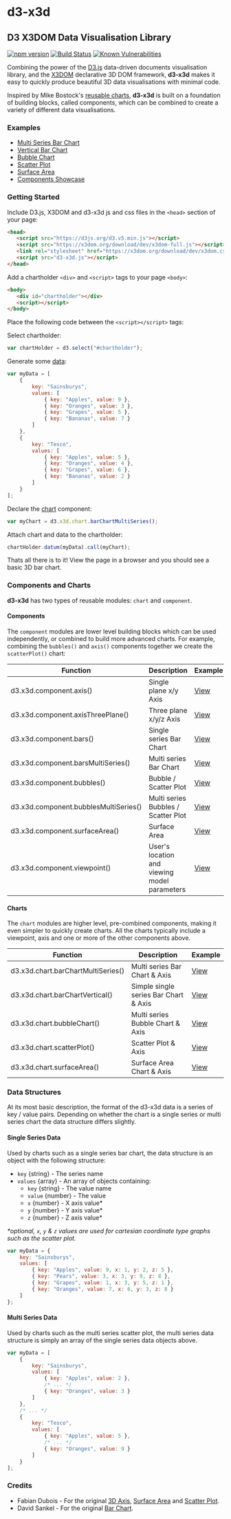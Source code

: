 # d3-x3d
## D3 X3DOM Data Visualisation Library

[![npm version](https://badge.fury.io/js/d3-x3d.svg)](https://badge.fury.io/js/d3-x3d)
[![Build Status](https://travis-ci.org/jamesleesaunders/d3-x3d.svg?branch=master)](https://travis-ci.org/jamesleesaunders/d3-x3d)
[![Known Vulnerabilities](https://snyk.io/test/github/jamesleesaunders/d3-x3d/badge.svg?targetFile=package.json)](https://snyk.io/test/github/jamesleesaunders/d3-x3d?targetFile=package.json)

Combining the power of the [D3.js](http://www.d3js.org/) data-driven documents visualisation library, and the [X3DOM](https://github.com/x3dom/x3dom) declarative 3D DOM framework, **d3-x3d** makes it easy to quickly produce beautiful 3D data visualisations with minimal code.

Inspired by Mike Bostock's [reusable charts](http://bost.ocks.org/mike/chart/), **d3-x3d** is built on a foundation of building blocks, called components, which can be combined to create a variety of different data visualisations.

### Examples

* [Multi Series Bar Chart](https://rawgit.com/jamesleesaunders/d3-x3d/master/examples/BarChartMultiSeries.html)
* [Vertical Bar Chart](https://rawgit.com/jamesleesaunders/d3-x3d/master/examples/BarChartVertical.html)
* [Bubble Chart](https://rawgit.com/jamesleesaunders/d3-x3d/master/examples/BubbleChart.html)
* [Scatter Plot](https://rawgit.com/jamesleesaunders/d3-x3d/master/examples/ScatterPlot.html)
* [Surface Area](https://rawgit.com/jamesleesaunders/d3-x3d/master/examples/SurfaceArea.html)
* [Components Showcase](https://rawgit.com/jamesleesaunders/d3-x3d/master/examples/Components.html)

### Getting Started

Include D3.js, X3DOM and d3-x3d js and css files in the `<head>` section of your page:

```html
<head>
   <script src="https://d3js.org/d3.v5.min.js"></script>   
   <script src="https://x3dom.org/download/dev/x3dom-full.js"></script>
   <link rel="stylesheet" href="https://x3dom.org/download/dev/x3dom.css" />
   <script src="d3-x3d.js"></script>
</head>
```

Add a chartholder `<div>` and `<script>` tags to your page `<body>`:

```html
<body>
   <div id="chartholder"></div>
   <script></script>
</body>
```

Place the following code between the `<script></script>` tags:

Select chartholder:

```javascript
var chartHolder = d3.select("#chartholder");
```

Generate some [data](#data-structure):

```javascript
var myData = [
	{
		key: "Sainsburys",
		values: [
			{ key: "Apples", value: 9 },
			{ key: "Oranges", value: 3 },
			{ key: "Grapes", value: 5 },
			{ key: "Bananas", value: 7 }
		]
	},
	{
		key: "Tesco",
		values: [
			{ key: "Apples", value: 5 },
			{ key: "Oranges", value: 4 },
			{ key: "Grapes", value: 6 },
			{ key: "Bananas", value: 2 }
		]
	}
];
```

Declare the [chart](#components-and-charts) component:

```javascript
var myChart = d3.x3d.chart.barChartMultiSeries();
```

Attach chart and data to the chartholder:

```javascript
chartHolder.datum(myData).call(myChart);
```

Thats all there is to it! View the page in a browser and you should see a basic 3D bar chart.

### Components and Charts

**d3-x3d** has two types of reusable modules: `chart` and `component`.

#### Components

The `component` modules are lower level building blocks which can be used independently, or combined to build more advanced charts. 
For example, combining the `bubbles()` and `axis()` components together we create the `scatterPlot()` chart:

| Function                              | Description                                  | Example     
| ------------------------------------- | -------------------------------------------- | ------- 
| d3.x3d.component.axis()               | Single plane x/y Axis                        | [View](https://rawgit.com/jamesleesaunders/d3-x3d/master/examples/Components.html)
| d3.x3d.component.axisThreePlane()     | Three plane x/y/z Axis                       | [View](https://rawgit.com/jamesleesaunders/d3-x3d/master/examples/Components.html)
| d3.x3d.component.bars()               | Single series Bar Chart                      | [View](https://rawgit.com/jamesleesaunders/d3-x3d/master/examples/Components.html)
| d3.x3d.component.barsMultiSeries()    | Multi series Bar Chart                       | [View](https://rawgit.com/jamesleesaunders/d3-x3d/master/examples/Components.html)
| d3.x3d.component.bubbles()            | Bubble / Scatter Plot                        | [View](https://rawgit.com/jamesleesaunders/d3-x3d/master/examples/Components.html)
| d3.x3d.component.bubblesMultiSeries() | Multi series Bubbles / Scatter Plot          | [View](https://rawgit.com/jamesleesaunders/d3-x3d/master/examples/Components.html)
| d3.x3d.component.surfaceArea()        | Surface Area                                 | [View](https://rawgit.com/jamesleesaunders/d3-x3d/master/examples/Components.html)
| d3.x3d.component.viewpoint()          | User's location and viewing model parameters | [View](https://rawgit.com/jamesleesaunders/d3-x3d/master/examples/Components.html)

#### Charts

The `chart` modules are higher level, pre-combined components, making it even simpler to quickly create charts. 
All the charts typically include a viewpoint, axis and one or more of the other components above.

| Function                              | Description                                  | Example 
| ------------------------------------- | -------------------------------------------- | ------- 
| d3.x3d.chart.barChartMultiSeries()    | Multi series Bar Chart & Axis                | [View](https://rawgit.com/jamesleesaunders/d3-x3d/master/examples/BarChartMultiSeries.html)
| d3.x3d.chart.barChartVertical()       | Simple single series Bar Chart & Axis        | [View](https://rawgit.com/jamesleesaunders/d3-x3d/master/examples/BarChartVertical.html)
| d3.x3d.chart.bubbleChart()            | Multi series Bubble Chart & Axis             | [View](https://rawgit.com/jamesleesaunders/d3-x3d/master/examples/BubbleChart.html)
| d3.x3d.chart.scatterPlot()            | Scatter Plot & Axis                          | [View](https://rawgit.com/jamesleesaunders/d3-x3d/master/examples/ScatterPlot.html)
| d3.x3d.chart.surfaceArea()            | Surface Area Chart & Axis                    | [View](https://rawgit.com/jamesleesaunders/d3-x3d/master/examples/SurfaceArea.html)

### Data Structures

At its most basic description, the format of the d3-x3d data is a series of key / value pairs. Depending on whether the chart is a single series or multi series chart the data structure differs slightly.

#### Single Series Data

Used by charts such as a single series bar chart, the data structure is an object with the following structure:
* `key` {string} - The series name
* `values` {array} - An array of objects containing:
  * `key` {string} - The value name
  * `value` {number} - The value
  * `x` {number} - X axis value\*
  * `y` {number} - Y axis value\*
  * `z` {number} - Z axis value\*
	
_\*optional, `x`, `y` & `z` values are used for cartesian coordinate type graphs such as the scatter plot._

```javascript
var myData = {
	key: "Sainsburys",
	values: [
		{ key: "Apples", value: 9, x: 1, y: 2, z: 5 },
		{ key: "Pears", value: 3, x: 3, y: 9, z: 8 },
		{ key: "Grapes", value: 1, x: 3, y: 5, z: 1 },
		{ key: "Oranges", value: 7, x: 6, y: 3, z: 8 }
	]
};
```

#### Multi Series Data

Used by charts such as the multi series scatter plot, the multi series data structure is simply an array of the single series data objects above.

```javascript
var myData = [
	{
		key: "Sainsburys",
		values: [
			{ key: "Apples", value: 2 },
			/* ... */
			{ key: "Oranges", value: 3 }
		]
	},
	/* ... */
	{
		key: "Tesco",
		values: [
			{ key: "Apples", value: 5 },
			/* ... */
			{ key: "Oranges", value: 9 }
		]
	}
];
```

### Credits

* Fabian Dubois - For the original [3D Axis](http://bl.ocks.org/fabid/61cbfe14de686cc25c47/), [Surface Area](https://github.com/fabid/d3-x3dom-shape) and [Scatter Plot](http://bl.ocks.org/fabid/acb5dc4961ffa741b52b).
* David Sankel - For the original [Bar Chart](http://bl.ocks.org/camio/5087116).
